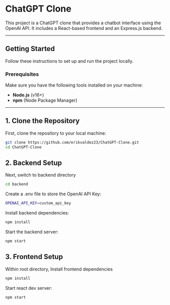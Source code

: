# ChatGPT Clone

This project is a ChatGPT clone that provides a chatbot interface using the OpenAI API. It includes a React-based frontend and an Express.js backend.

---

## **Getting Started**

Follow these instructions to set up and run the project locally.

### Prerequisites
Make sure you have the following tools installed on your machine:
- **Node.js** (v16+)
- **npm** (Node Package Manager)

---

## **1. Clone the Repository**

First, clone the repository to your local machine:

```bash
git clone https://github.com/erikvaldez23/ChatGPT-Clone.git
cd ChatGPT-Clone
```

## **2. Backend Setup**
Next, switch to backend directory
```bash
cd backend
```

Create a .env file to store the OpenAI API Key:
```bash
OPENAI_API_KEY=custom_api_key
```

Install backend dependencies:
```bash
npm install
```

Start the backend server:
```bash
npm start
```

## **3. Frontend Setup**
Within root directory, Install frontend dependencies
```bash
npm install
```

Start react dev server:
```bash
npm start
```